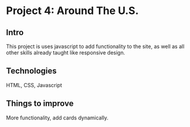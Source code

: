 # Project 4: Around The U.S.

## Intro

This project is uses javascript to add functionality to the site, as well as all other skills already taught like responsive design.

## Technologies

HTML, CSS, Javascript

## Things to improve

More functionality, add cards dynamically.
